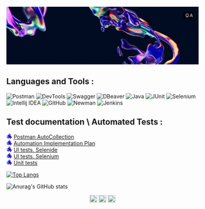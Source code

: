 ![Anna-Piskaeva-1.gif](https://github.com/AEryushova/AEryushova/blob/main/assert/Anna%20Piskaeva%20(1).gif)


## Languages and Tools :
![Postman](https://img.shields.io/badge/-Postman-1d076e?уstyle=for-the-badge&logo=postman)
![DevTools](https://img.shields.io/badge/-DevTools-1d076e?уstyle=for-the-badge&logo=googlechrome)
![Swagger](https://img.shields.io/badge/-Swagger-1d076e?уstyle=for-the-badge&logo=swagger)
![DBeaver](https://img.shields.io/badge/-DBeaver-1d076e?уstyle=for-the-badge&logo=dbeaver)
![Java](https://img.shields.io/badge/Java-1d076e?уstyle=for-the-badge&logo=openjdk&logoColor=red)
![JUnit](https://img.shields.io/badge/-Junit-1d076e?уstyle=for-the-badge&logo=junit5)
![Selenium](https://img.shields.io/badge/-Selenium-1d076e?estyle=for-the-badge&logo=Selenium&logoColor=#43B02A)
![Intellij IDEA](https://img.shields.io/badge/-Intellij_IDEA-1d076e?уstyle=for-the-badge&logo=IntelliJIDEA)
![GitHub](https://img.shields.io/badge/-GitHub-1d076e?уstyle=for-the-badge&logo=github)
![Newman](https://img.shields.io/badge/-Newman-1d076e?уstyle=for-the-badge&logo=newman)
![Jenkins](https://img.shields.io/badge/-Jenkins-1d076e?уstyle=for-the-badge&logo=jenkins)

## Test documentation \ Automated Tests :
<img src="https://github.com/AEryushova/AEryushova/blob/main/assert/9-0.png" width="15px"/> [Postman AutoCollection](https://github.com/AEryushova/Postman_AutoCollection)\
<img src="https://github.com/AEryushova/AEryushova/blob/main/assert/9-0.png" width="15px"/> [Automation Implementation Plan](https://github.com/AEryushova/Automation_ImplementationPlan)\
<img src="https://github.com/AEryushova/AEryushova/blob/main/assert/9-0.png" width="15px"/> [UI tests. Selenide](https://github.com/AEryushova/Test_Automation.git)\
<img src="https://github.com/AEryushova/AEryushova/blob/main/assert/9-0.png" width="15px"/> [UI tests. Selenium](https://github.com/AEryushova/CardOrder.git)\
<img src="https://github.com/AEryushova/AEryushova/blob/main/assert/9-0.png" width="15px"/> [Unit tests](https://github.com/AEryushova/ProductManager)


[![Top Langs](https://github-readme-stats.vercel.app/api/top-langs/?username=AEryushova&show_icons=true&theme=nightowl&layout=compact)](https://github.com/anuraghazra/github-readme-stats)

![Anurag's GitHub stats](https://github-readme-stats.vercel.app/api?username=AEryushova&show_icons=true&theme=nightowl&&rank_icon=github)







<p align="center">
<a href="https://e.mail.ru/compose/?to=eryushovaa@yandex.ru" target="blank"><img align="center" src="https://cdn.jsdelivr.net/npm/simple-icons@3.0.1/icons/microsoftoutlook.svg" alt="" height="20" width="20" /></a>
<a href="https://instagram.com/anneryus?utm_source=qr&igshid=NGExMmI2YTkyZg%3D%3D" target="blank"><img align="center" src="https://cdn.jsdelivr.net/npm/simple-icons@3.0.1/icons/instagram.svg" alt="" height="20" width="20" /></a>
<a href="https://t.me/APi_ann" target="blank"><img align="center" src="https://cdn.jsdelivr.net/npm/simple-icons@3.0.1/icons/telegram.svg" alt="" height="20" width="20" /></a>
</p>
